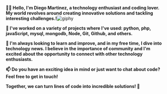 

**👨‍💻 Hello, I'm Diego Martinez, a technology enthusiast and coding lover. My world revolves around creating innovative solutions and tackling interesting challenges.!**![giphy](https://github-production-user-asset-6210df.s3.amazonaws.com/127454775/261345427-a3d49b03-cce6-42f9-b6f5-b299311a9851.gif)

**🚀 I've worked on a variety of projects where I've used: python, php, javaScript, mysql, mongodb, Node, Git, Github, and others.**

**🌱 I'm always looking to learn and improve, and in my free time, I dive into technology news. I believe in the importance of community and I'm excited about the opportunity to connect with other technology enthusiasts.**

**📫 Do you have an exciting idea in mind or just want to chat about code? Feel free to get in touch!**

**Together, we can turn lines of code into incredible solutions! 🌟**
